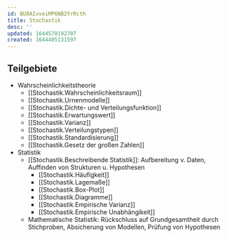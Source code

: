 ```yaml
---
id: BU0AIxveiMP6NB2YrRcth
title: Stochastik
desc: ''
updated: 1644570192707
created: 1644405131597
---
```


## Teilgebiete

- Wahrscheinlichkeitstheorie
    - [[Stochastik.Wahrscheinlichkeitsraum]]
    - [[Stochastik.Urnenmodelle]]
    - [[Stochastik.Dichte- und Verteilungsfunktion]]
    - [[Stochastik.Erwartungswert]]
    - [[Stochastik.Varianz]]
    - [[Stochastik.Verteilungstypen]]
    - [[Stochastik.Standardisierung]]
    - [[Stochastik.Gesetz der großen Zahlen]]
- Statistik
    - [[Stochastik.Beschreibende Statistik]]: Aufbereitung v. Daten, Auffinden von Strukturen u. Hypothesen
        - [[Stochastik.Häufigkeit]]
        - [[Stochastik.Lagemaße]]
        - [[Stochastik.Box-Plot]]
        - [[Stochastik.Diagramme]]
        - [[Stochastik.Empirische Varianz]]
        - [[Stochastik.Empirische Unabhängikeit]]
    - Mathematische Statistik: Rückschluss auf Grundgesamtheit durch Stichproben, Absicherung von Modellen, Prüfung von Hypothesen